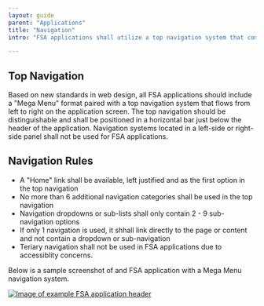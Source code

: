 ```yaml
---
layout: guide
parent: "Applications"
title: "Navigation"
intro: "FSA applications shall utilize a top navigation system that complies with the below specifications."

---
```


## Top Navigation

Based on new standards in web design, all FSA applications should include a "Mega Menu" format paired with a top navigation system that flows from left to right on the application screen. The top navigation should be distinguishable and shall be positioned in a horizontal bar just below the header of the application. Navigation systems located in a left-side or right-side panel shall not be used for FSA applications. 

## Navigation Rules

  * A "Home" link shall be available, left justified and as the first option in the top navigation
  * No more than 6 additional navigation categories shall be used in the top navigation
  * Navigation dropdowns or sub-lists shall only contain 2 - 9 sub-navigation options
  * If only 1 navigation is used, it shhall link directly to the page or content and not contain a dropdown or sub-navigation
  * Teriary navigation shall not be used in FSA applications due to accessiblity concerns.

Below is a sample screenshot of and FSA application with a Mega Menu navigation system.

<a href="{{ site.baseurl }}img/subcategories/applications/mega-menu.jpg" target="_blank"><img src="{{ site.baseurl }}img/subcategories/applications/mega-menu.jpg" alt="Image of example FSA application header"></a>
